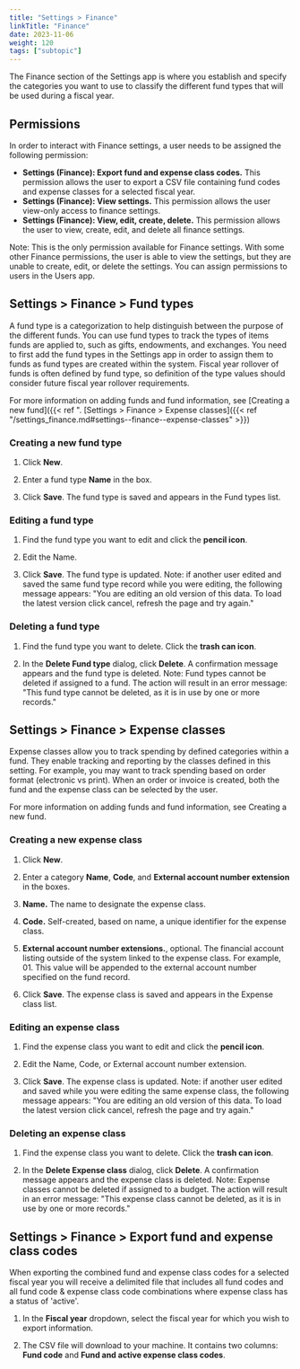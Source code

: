 ```yaml
---
title: "Settings > Finance"
linkTitle: "Finance"
date: 2023-11-06
weight: 120
tags: ["subtopic"]   
---
```


The Finance section of the Settings app is where you establish and specify the categories you want to use to classify the different fund types that will be used during a fiscal year.


## Permissions

In order to interact with Finance settings, a user needs to be assigned the following permission:


*   **Settings (Finance): Export fund and expense class codes.** This permission allows the user to export a CSV file containing fund codes and expense classes for a selected fiscal year.
*   **Settings (Finance): View settings.** This permission allows the user view-only access to finance settings.
*   **Settings (Finance): View, edit, create, delete.** This permission allows the user to view, create, edit, and delete all finance settings.

Note: This is the only permission available for Finance settings. With some other Finance permissions, the user is able to view the settings, but they are unable to create, edit, or delete the settings. You can assign permissions to users in the Users app.


## Settings > Finance > Fund types

A fund type is a categorization to help distinguish between the purpose of the different funds. You can use fund types to track the types of items funds are applied to, such as gifts, endowments, and exchanges. You need to first add the fund types in the Settings app in order to assign them to funds as fund types are created within the system. Fiscal year rollover of funds is often defined by fund type, so definition of the type values should consider future fiscal year rollover requirements.

For more information on adding funds and fund information, see [Creating a new fund]({{< ref ".
[Settings > Finance > Expense classes]({{< ref "/settings_finance.md#settings--finance--expense-classes" >}})


### Creating a new fund type

1. Click **New**.

2. Enter a fund type **Name** in the box.

3. Click **Save**. The fund type is saved and appears in the Fund types list.


### Editing a fund type

1. Find the fund type you want to edit and click the **pencil icon**.

2. Edit the Name.

3. Click **Save**. The fund type is updated. Note: if another user edited and saved the same fund type record while you were editing, the following message appears: "You are editing an old version of this data. To load the latest version click cancel, refresh the page and try again."


### Deleting a fund type

1. Find the fund type you want to delete. Click the **trash can icon**.

2. In the **Delete Fund type** dialog, click **Delete**. A confirmation message appears and the fund type is deleted. Note: Fund types cannot be deleted if assigned to a fund. The action will result in an error message: "This fund type cannot be deleted, as it is in use by one or more records."


## Settings > Finance > Expense classes

Expense classes allow you to track spending by defined categories within a fund. They enable tracking and reporting by the classes defined in this setting. For example, you may want to track spending based on order format (electronic vs print). When an order or invoice is created, both the fund and the expense class can be selected by the user.

For more information on adding funds and fund information, see Creating a new fund.


### Creating a new expense class

1. Click **New**.

2. Enter a category **Name**, **Code**, and **External account number extension** in the boxes.

3. **Name.** The name to designate the expense class.

4. **Code.** Self-created, based on name, a unique identifier for the expense class.

5. **External account number extensions.**, optional. The financial account listing outside of the system linked to the expense class. For example, 01. This value will be appended to the external account number specified on the fund record. 

6. Click **Save**. The expense class is saved and appears in the Expense class list.


### Editing an expense class

1. Find the expense class you want to edit and click the **pencil icon**.

2. Edit the Name, Code, or External account number extension.

3. Click **Save**. The expense class is updated. Note: if another user edited and saved while you were editing the same expense class, the following message appears: "You are editing an old version of this data. To load the latest version click cancel, refresh the page and try again."


### Deleting an expense class

1. Find the expense class you want to delete. Click the **trash can icon**.

2. In the **Delete Expense class** dialog, click **Delete**. A confirmation message appears and the expense class is deleted. Note: Expense classes cannot be deleted if assigned to a budget. The action will result in an error message: "This expense class cannot be deleted, as it is in use by one or more records."


## Settings > Finance > Export fund and expense class codes

When exporting the combined fund and expense class codes for a selected fiscal year you will receive a delimited file that includes all fund codes and all fund code & expense class code combinations where expense class has a status of 'active'. 

1. In the **Fiscal year** dropdown, select the fiscal year for which you wish to export information.

2. The CSV file will download to your machine. It contains two columns: **Fund code** and	**Fund and active expense class codes**.


